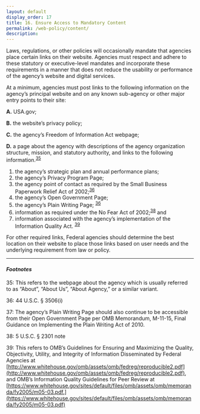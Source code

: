 ```yaml
---
layout: default
display_order: 17 
title: 16. Ensure Access to Mandatory Content
permalink: /web-policy/content/
description:
---
```

Laws, regulations, or other policies will occasionally mandate that agencies place certain links on their website. Agencies must respect and adhere to these statutory or executive-level mandates and incorporate these requirements in a manner that does not reduce the usability or performance of the agency’s website and digital services.

At a minimum, agencies must post links to the following information on the agency’s principal website and on any known sub-agency or other major entry points to their site:

**A.**	USA.gov;

**B.**	the website’s privacy policy;

**C.**	the agency’s Freedom of Information Act webpage;

**D.**	a page about the agency with descriptions of the agency organization structure, mission, and statutory authority, and links to the following information.<sup>[35](#myfootnote14)</sup>  

1.	the agency’s strategic plan and annual performance plans;
2.	the agency’s Privacy Program Page;
3.	the agency point of contact as required by the Small Business Paperwork Relief Act of 2002;<sup>[36](#myfootnote36)</sup>   
4.	the agency’s Open Government Page;
5.	the agency’s Plain Writing Page;  <sup>[36](#myfootnote14)</sup> 
6.	information as required under the No Fear Act of 2002;<sup>[38](#myfootnote14)</sup>   and 
7.	information associated with the agency’s implementation of the Information Quality Act. <sup>[39](#myfootnote39)</sup>  

For other required links, Federal agencies should determine the best location on their website to place those links based on user needs and the underlying requirement from law or policy. 

***

#### *Footnotes*
<a name="myfootnote12">35</a>: This refers to the webpage about the agency which is usually referred to as “About”, “About Us”, “About Agency,” or a similar variant.

<a name="myfootnote12">36</a>: 44 U.S.C. § 3506(i)

<a name="myfootnote12">37</a>: The agency’s Plain Writing Page should also continue to be accessible from their Open Government Page per OMB Memorandum, M-11-15, Final Guidance on Implementing the Plain Writing Act of 2010.

<a name="myfootnote12">38</a>: 5 U.S.C. § 2301 note 

<a name="myfootnote12">39</a>: This refers to OMB’s Guidelines for Ensuring and Maximizing the Quality, Objectivity, Utility, and Integrity of Information Disseminated by Federal Agencies at [http://www.whitehouse.gov/omb/assets/omb/fedreg/reproducible2.pdf](http://www.whitehouse.gov/omb/assets/omb/fedreg/reproducible2.pdf), and OMB’s Information Quality Guidelines for Peer Review at [https://www.whitehouse.gov/sites/default/files/omb/assets/omb/memoranda/fy2005/m05-03.pdf.](https://www.whitehouse.gov/sites/default/files/omb/assets/omb/memoranda/fy2005/m05-03.pdf) 
